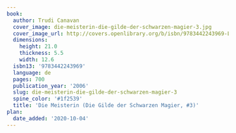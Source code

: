 ```yaml
---
book:
  author: Trudi Canavan
  cover_image: die-meisterin-die-gilde-der-schwarzen-magier-3.jpg
  cover_image_url: http://covers.openlibrary.org/b/isbn/9783442243969-L.jpg
  dimensions:
    height: 21.0
    thickness: 5.5
    width: 12.6
  isbn13: '9783442243969'
  language: de
  pages: 700
  publication_year: '2006'
  slug: die-meisterin-die-gilde-der-schwarzen-magier-3
  spine_color: '#1f2539'
  title: 'Die Meisterin (Die Gilde der Schwarzen Magier, #3)'
plan:
  date_added: '2020-10-04'
---
```

